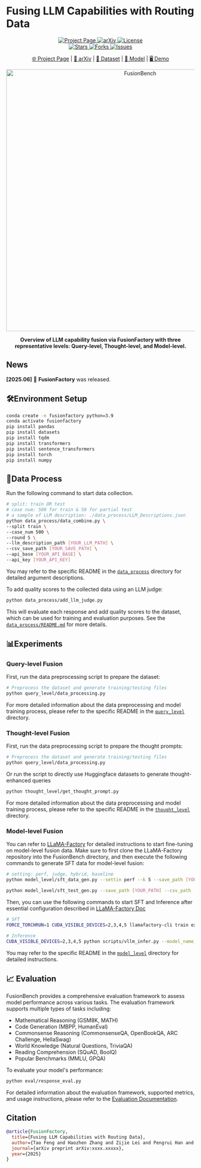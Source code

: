 # Fusing LLM Capabilities with Routing Data

<p align="center">
    <a href="https://ulab-uiuc.github.io/FusionFactory/">
        <img alt="Project Page" src="https://img.shields.io/badge/Project-Page-blue">
    </a>
    <a href="http://arxiv.org/abs/2507.10540">
        <img alt="arXiv" src="https://img.shields.io/badge/arXiv-2507.10540-red?logo=arxiv">
    </a>
    <!-- <a href="xxx">
        <img alt="Twitter" src="https://img.shields.io/badge/Twitter-black?logo=X">
    </a> -->
    <a href="https://github.com/ulab-uiuc/FusionFactory/blob/master/LICENSE">
        <img alt="License" src="https://img.shields.io/badge/LICENSE-MIT-green">
    </a>
    <br>
    <a href="https://github.com/ulab-uiuc/FusionFactory">
        <img alt="Stars" src="https://img.shields.io/github/stars/ulab-uiuc/FusionFactory">
    </a>
    <a href="https://github.com/ulab-uiuc/FusionFactory">
        <img alt="Forks" src="https://img.shields.io/github/forks/ulab-uiuc/FusionFactory">
    </a>
    <a href="https://github.com/ulab-uiuc/FusionFactory">
        <img alt="Issues" src="https://img.shields.io/github/issues/ulab-uiuc/FusionFactory">
    </a>
</p>

<p align="center">
    <a href="https://ulab-uiuc.github.io/FusionFactory/">🌐 Project Page</a> |
    <a href="http://arxiv.org/abs/2507.10540">📜 arXiv</a> |
    <a href="https://huggingface.co/datasets/ulab-ai/FusionBench">📂 Dataset</a> |
    <a href="https://huggingface.co/ulab-ai/FusionFactory">🤖 Model</a> |
    <a href="https://huggingface.co/spaces/ulab-ai/RoutePilot">🖥️ Demo</a>
</p>




<div align="center">
  <img src="./figures/fusion.jpg" width="700" alt="FusionBench">
  <p><b>Overview of LLM capability fusion via FusionFactory with three representative levels: Query-level, Thought-level, and Model-level.</b></p>
</div>


## News

**[2025.06]** 🌟 **FusionFactory** was released.



## 🛠️Environment Setup

```bash
conda create -n fusionfactory python=3.9
conda activate fusionfactory
pip install pandas
pip install datasets
pip install tqdm
pip install transformers
pip install sentence_transformers
pip install torch
pip install numpy
```



## 🎯Data Process

Run the following command to start data collection.

```bash
# split: train OR test
# case num: 500 for train & 50 for partial test
# a sample of LLM description: ./data_process/LLM_Descriptions.json
python data_process/data_combine.py \
--split train \
--case_num 500 \
--round 5 \
--llm_description_path [YOUR_LLM_PATH] \
--csv_save_path [YOUR_SAVE_PATH] \
--api_base [YOUR_API_BASE] \
--api_key [YOUR_API_KEY]
```

You may refer to the specific README in the [`data_process`](data_process/README.md) directory for detailed argument descriptions.

To add quality scores to the collected data using an LLM judge:

```bash
python data_process/add_llm_judge.py
```

This will evaluate each response and add quality scores to the dataset, which can be used for training and evaluation purposes. See the [`data_process/README.md`](data_process/README.md) for more details.




## 📊Experiments


### Query-level Fusion

First, run the data preprocessing script to prepare the dataset:

```bash
# Preprocess the dataset and generate training/testing files
python query_level/data_processing.py
```

For more detailed information about the data preprocessing and model training process, please refer to the specific README in the [`query_level`](query_level/README.md) directory.



### Thought-level Fusion
First, run the data preprocessing script to prepare the thought prompts:

```bash
# Preprocess the dataset and generate training/testing files
python query_level/data_processing.py
```

Or run the script to directly use Huggingface datasets to generate thought-enhanced queries

```bash
python thought_level/get_thought_prompt.py
```

For more detailed information about the data preprocessing and model training process, please refer to the specific README in the [`thought_level`](thought_level/README.md) directory.


### Model-level Fusion

You can refer to [LLaMA-Factory](https://github.com/hiyouga/LLaMA-Factory) for detailed instructions to start fine-tuning on model-level fusion data. Make sure to first clone the LLaMA-Factory repository into the FusionBench directory, and then execute the following commands to generate SFT data for model-level fusion:


```bash
# setting: perf, judge, hybrid, baseline
python model_level/sft_data_gen.py --settin perf --k 5 --save_path [YOUR_PATH] --csv_path_with_judge [YOUR_PATH]

python model_level/sft_test_gen.py --save_path [YOUR_PATH] --csv_path [YOUR_PATH]
```

Then, you can use the following commands to start SFT and Inference after essential configuration described in [LLaMA-Factory Doc](https://llamafactory.readthedocs.io/en/latest/)

```bash
# SFT
FORCE_TORCHRUN=1 CUDA_VISIBLE_DEVICES=2,3,4,5 llamafactory-cli train examples/train_lora/[YOUR_YAML].yaml

# Inference
CUDA_VISIBLE_DEVICES=2,3,4,5 python scripts/vllm_infer.py --model_name_or_path meta-llama/Llama-3.1-8B-Instruct --adapter_name_or_path saves/llama3.1-8b/lora/[YOUR_PATH] --dataset router_test --cutoff_len 2048
```


You may refer to the specific README in the [`model_level`](model_level/README.md) directory for detailed instructions.


## 📈 Evaluation

FusionBench provides a comprehensive evaluation framework to assess model performance across various tasks. The evaluation framework supports multiple types of tasks including:

- Mathematical Reasoning (GSM8K, MATH)
- Code Generation (MBPP, HumanEval)
- Commonsense Reasoning (CommonsenseQA, OpenBookQA, ARC Challenge, HellaSwag)
- World Knowledge (Natural Questions, TriviaQA)
- Reading Comprehension (SQuAD, BoolQ)
- Popular Benchmarks (MMLU, GPQA)

To evaluate your model's performance:

```bash
python eval/response_eval.py
```

For detailed information about the evaluation framework, supported metrics, and usage instructions, please refer to the [Evaluation Documentation](eval/README.md).


## Citation

```bibtex
@article{FusionFactory,
  title={Fusing LLM Capabilities with Routing Data},
  author={Tao Feng and Haozhen Zhang and Zijie Lei and Pengrui Han and Mostofa Patwary and Mohammad Shoeybi and Bryan Catanzaro and Jiaxuan You},
  journal={arXiv preprint arXiv:xxxx.xxxxx},
  year={2025}
}
```
